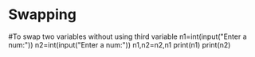 # Swapping
#To swap two variables without using third variable
n1=int(input("Enter a num:"))
n2=int(input("Enter a num:"))
n1,n2=n2,n1
print(n1)
print(n2)

